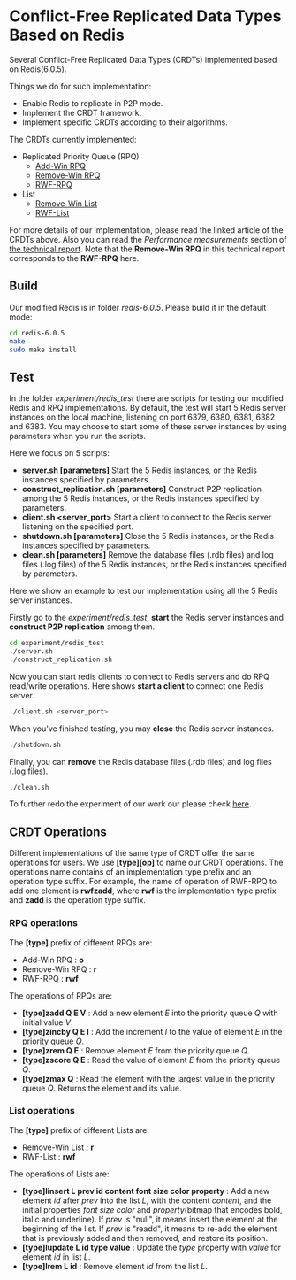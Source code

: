 # Conflict-Free Replicated Data Types Based on Redis

Several Conflict-Free Replicated Data Types (CRDTs) implemented based on Redis(6.0.5).

Things we do for such implementation:

* Enable Redis to replicate in P2P mode.
* Implement the CRDT framework.
* Implement specific CRDTs according to their algorithms.

The CRDTs currently implemented:

* Replicated Priority Queue (RPQ)
  * [Add-Win RPQ](document/add-win-RPQ.pdf)
  * [Remove-Win RPQ](document/rwf-tr.pdf)
  * [RWF-RPQ](document/rwf-tr.pdf)
* List
  * [Remove-Win List](document/rwf-tr.pdf)
  * [RWF-List](document/rwf-tr.pdf)

For more details of our implementation, please read the linked article of the CRDTs above. Also you can read the *Performance measurements* section of [the technical report](https://arxiv.org/abs/1905.01403). Note that the **Remove-Win RPQ** in this technical report corresponds to the **RWF-RPQ** here.

## Build

Our modified Redis is in folder *redis-6.0.5*. Please build it in the default mode:

```bash
cd redis-6.0.5
make
sudo make install
```

## Test

In the folder *experiment/redis_test* there are scripts for testing our modified Redis and RPQ implementations. By default, the test will start 5 Redis server instances on the local machine, listening on port 6379, 6380, 6381, 6382 and 6383. You may choose to start some of these server instances by using parameters when you run the scripts.

Here we focus on 5 scripts:

* **server.sh [parameters]** Start the 5 Redis instances, or the Redis instances specified by parameters.
* **construct_replication.sh [parameters]** Construct P2P replication among the 5 Redis instances, or the Redis instances specified by parameters.
* **client.sh <server_port>** Start a client to connect to the Redis server listening on the specified port.
* **shutdown.sh [parameters]** Close the 5 Redis instances, or the Redis instances specified by parameters.
* **clean.sh [parameters]** Remove the database files (.rdb files) and log files (.log files) of the 5 Redis instances, or the Redis instances specified by parameters.

Here we show an example to test our implementation using all the 5 Redis server instances.

Firstly go to the *experiment/redis_test*, **start** the Redis server instances and **construct P2P replication** among them.

```bash
cd experiment/redis_test
./server.sh
./construct_replication.sh
```

Now you can start redis clients to connect to Redis servers and do RPQ read/write operations. Here shows **start a client** to connect one Redis server.

```bash
./client.sh <server_port>
```

When you've finished testing, you may **close** the Redis server instances.

```bash
./shutdown.sh
```

Finally, you can **remove** the Redis database files (.rdb files) and log files (.log files).

```bash
./clean.sh
```

To further redo the experiment of our work our please check [here](experiment/README.md).

## CRDT Operations

Different implementations of the same type of CRDT offer the same operations for users. We use **[type][op]** to name our CRDT operations. The operations name contains of an implementation type prefix and an operation type suffix. For example, the name of operation of RWF-RPQ to add one element is **rwfzadd**, where **rwf** is the implementation type prefix and **zadd** is the operation type suffix.

### RPQ operations

The **[type]** prefix of different RPQs are:

* Add-Win RPQ : **o**
* Remove-Win RPQ : **r**
* RWF-RPQ : **rwf**

The operations of RPQs are:

* **[type]zadd Q E V** : Add a new element *E* into the priority queue *Q* with initial value *V*.
* **[type]zincby Q E I** : Add the increment *I* to the value of element *E* in the priority queue *Q*.
* **[type]zrem Q E** : Remove element *E* from the priority queue *Q*.
* **[type]zscore Q E** : Read the value of element *E* from the priority queue *Q*.
* **[type]zmax Q** : Read the element with the largest value in the priority queue *Q*. Returns the element and its value.

### List operations

The **[type]** prefix of different Lists are:

* Remove-Win List : **r**
* RWF-List : **rwf**

The operations of Lists are:

* **[type]linsert L prev id content font size color property** : Add a new element *id* after *prev* into the list *L*, with the content *content*, and the initial properties *font* *size* *color* and *property*(bitmap that encodes bold, italic and underline). If *prev* is "null", it means insert the element at the beginning of the list. If *prev* is "readd", it means to re-add the element that is previously added and then removed, and restore its position.
* **[type]lupdate L id type value** : Update the *type* property with *value* for element *id* in list *L*.
* **[type]lrem L id** : Remove element *id* from the list *L*.
